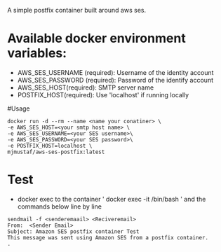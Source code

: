 A simple postfix container built around aws ses.

# Available docker environment variables:
- AWS_SES_USERNAME (required): Username of the identity account
- AWS_SES_PASSWORD (required): Password of the identify account
- AWS_SES_HOST(required): SMTP server name
- POSTFIX_HOST(required): Use 'localhost' if running locally

#Usage
```
docker run -d --rm --name <name your conatiner> \
-e AWS_SES_HOST=<your smtp host name> \
-e AWS_SES_USERNAME=<your SES username>\
-e AWS_SES_PASSWORD=<your SES password>\
-e POSTFIX_HOST=localhost \
mjmustaf/aws-ses-postfix:latest
```

# Test 

- docker exec to the container  ' docker exec -it <name your container> /bin/bash ' and the commands 
below line by line
```
sendmail -f <senderemaail> <Reciveremail>
From:  <Sender Email>
Subject: Amazon SES postfix container Test                
This message was sent using Amazon SES from a postfix container.            
.
```
